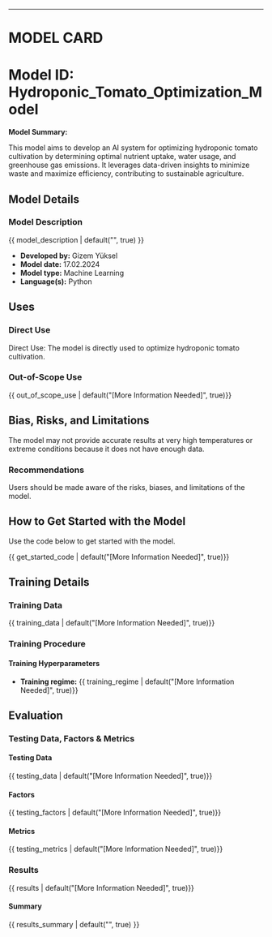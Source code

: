 ---
# MODEL CARD

# Model ID: Hydroponic_Tomato_Optimization_Model

<!-- Provide a quick summary of what the model is/does. -->

**Model Summary:**

This model aims to develop an AI system for optimizing hydroponic tomato cultivation by determining optimal nutrient uptake, water usage, and greenhouse gas emissions. It leverages data-driven insights to minimize waste and maximize efficiency, contributing to sustainable agriculture.

## Model Details

### Model Description

<!-- Provide a longer summary of what this model is. -->

{{ model_description | default("", true) }}

- **Developed by:** Gizem Yüksel
- **Model date:** 17.02.2024
- **Model type:** Machine Learning
- **Language(s):** Python


## Uses

<!-- Address questions around how the model is intended to be used, including the foreseeable users of the model and those affected by the model. -->

### Direct Use

Direct Use: The model is directly used to optimize hydroponic tomato cultivation.

### Out-of-Scope Use

<!-- This section addresses misuse, malicious use, and uses that the model will not work well for. -->

{{ out_of_scope_use | default("[More Information Needed]", true)}}

## Bias, Risks, and Limitations

The model may not provide accurate results at very high temperatures or extreme conditions because it does not have enough data.

### Recommendations

Users should be made aware of the risks, biases, and limitations of the model. 

## How to Get Started with the Model

Use the code below to get started with the model.

{{ get_started_code | default("[More Information Needed]", true)}}

## Training Details

### Training Data

<!-- This should link to a Dataset Card, perhaps with a short stub of information on what the training data is all about as well as documentation related to data pre-processing or additional filtering. -->

{{ training_data | default("[More Information Needed]", true)}}

### Training Procedure

<!-- This relates heavily to the Technical Specifications. Content here should link to that section when it is relevant to the training procedure. -->



#### Training Hyperparameters

- **Training regime:** {{ training_regime | default("[More Information Needed]", true)}} <!--fp32, fp16 mixed precision, bf16 mixed precision, bf16 non-mixed precision, fp16 non-mixed precision, fp8 mixed precision -->



## Evaluation

<!-- This section describes the evaluation protocols and provides the results. -->

### Testing Data, Factors & Metrics

#### Testing Data

<!-- This should link to a Dataset Card if possible. -->

{{ testing_data | default("[More Information Needed]", true)}}

#### Factors

<!-- These are the things the evaluation is disaggregating by, e.g., subpopulations or domains. -->

{{ testing_factors | default("[More Information Needed]", true)}}

#### Metrics

<!-- These are the evaluation metrics being used, ideally with a description of why. Decision tresholds, model performance measures -->

{{ testing_metrics | default("[More Information Needed]", true)}}

### Results

{{ results | default("[More Information Needed]", true)}}

#### Summary

{{ results_summary | default("", true) }}




